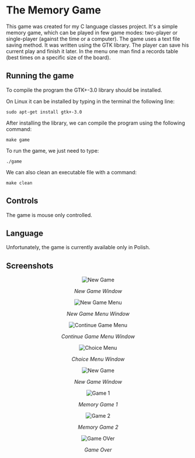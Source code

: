 # The Memory Game
This game was created for my C language classes project. It's a simple memory game, which can be played in few game modes: two-player or single-player (against the time or a computer). The game uses a text file saving method. It was written using the GTK library. The player can save his current play and finish it later. In the menu one man find a records table (best times on a specific size of the board).

## Running the game
To compile the program the GTK+-3.0 library should be installed. 

On Linux it can be installed by typing in the terminal the following line:

`sudo apt-get install gtk+-3.0`

After installing the library, we can compile the program using the following command:

`make game`

To run the game, we just need to type:

`./game`

We can also clean an executable file with a command:

`make clean`

## Controls

The game is mouse only controlled.

## Language
Unfortunately, the game is currently available only in Polish.

## Screenshots

<div align="center">

![New Game](screenshots/new_game.png) 

*New Game Window*

![New Game Menu](screenshots/new_game_menu.png) 

*New Game Menu Window*

![Continue Game Menu](screenshots/continue.png) 

*Continue Game Menu Window*

![Choice Menu](screenshots/choice_menu.png) 

*Choice Menu Window*

![New Game](screenshots/new_game.png) 

*New Game Window*

![Game 1](screenshots/game1.png) 

*Memory Game 1*

![Game 2](screenshots/game2.png) 

*Memory Game 2*

![Game OVer](screenshots/game_over.png) 

*Game Over*

</div>
